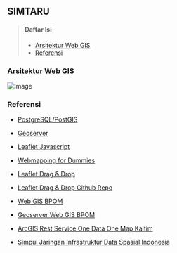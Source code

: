 ## SIMTARU
> #### Daftar Isi
> * [Arsitektur Web GIS](https://github.com/afif-fauzan/simtaru#arsitektur-web-gis)
> * [Referensi](https://github.com/afif-fauzan/simtaru#referensi)

### Arsitektur Web GIS
![image](https://geo.ifip.tuwien.ac.at/imak/2009/stack_workshop/doc/_images/stack.png)








### Referensi
* [PostgreSQL/PostGIS](https://postgis.net/)
* [Geoserver](https://https://www.osgeo.org/projects/geoserver/)
* [Leaflet Javascript](https://leafletjs.com/)

* [Webmapping for Dummies](https://www.xyht.com/spatial-itgis/web-mapping-for-dummies-my-personal-experience/)
* [Leaflet Drag & Drop](https://leaflet.calvinmetcalf.com)
* [Leaflet Drag & Drop Github Repo](https://github.com/calvinmetcalf/leaflet.workspace)

* [Web GIS BPOM](https://gis.pom.go.id/)
* [Geoserver Web GIS BPOM](http://gis.pom.go.id:8080/geoserver/web/wicket/bookmarkable/org.geoserver.web.demo.MapPreviewPage?1)
* [ArcGIS Rest Service One Data One Map Kaltim](http://222.124.31.141:6080/arcgis/rest/services)
* [Simpul Jaringan Infrastruktur Data Spasial Indonesia](https://github.com/ppids-ugm/simpul-jaringan-indonesia/blob/master/daftar-simpul-jaringan.md#kalimantan-timur)
